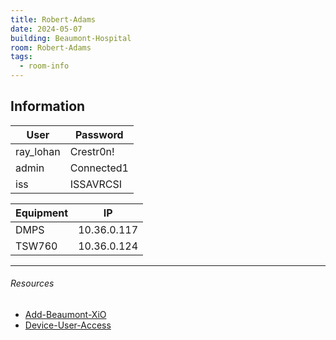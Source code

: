 ```yaml
---
title: Robert-Adams
date: 2024-05-07
building: Beaumont-Hospital
room: Robert-Adams
tags:
  - room-info
---
```


## Information

User             | Password
---------------- | -----------------
ray_lohan        | Crestr0n!
admin            | Connected1
iss              | ISSAVRCSI

Equipment        | IP
---------------- | -----------------
DMPS             | 10.36.0.117
TSW760           | 10.36.0.124

---

###### Resources
- [Add-Beaumont-XiO](../../04-Archive/Completed/Add-Beaumont-XiO.md)
- [Device-User-Access](../../01-Projects/Device-User-Access.md)